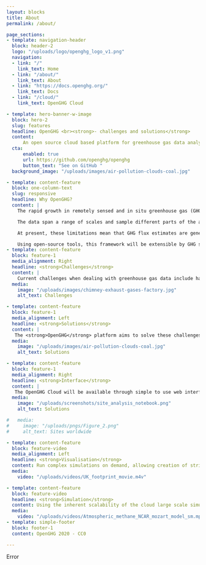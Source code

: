 ```yaml
---
layout: blocks
title: About
permalink: /about/

page_sections:
- template: navigation-header
  block: header-2
  logo: "/uploads/logo/openghg_logo_v1.png"
  navigation:
  - link: "/"
    link_text: Home
  - link: "/about/"
    link_text: About
  - link: "https://docs.openghg.org/"
    link_text: Docs
  - link: "/cloud/"
    link_text: OpenGHG Cloud

- template: hero-banner-w-image
  block: hero-2
  slug: features
  headline: OpenGHG <br><strong>- challenges and solutions</strong>
  content:
      An open source cloud based platform for greenhouse gas data analysis and collaboration.
  cta:
      enabled: true
      url: https://github.com/openghg/openghg
      button_text: "See on GitHub "
  background_image: "/uploads/images/air-pollution-clouds-coal.jpg"

- template: content-feature
  block: one-column-text
  slug: responsive
  headline: Why OpenGHG?
  content: |
    The rapid growth in remotely sensed and in situ greenhouse gas (GHG) observations will dramatically improve our understanding of the drivers of change in atmospheric radiative forcing. However, the volume and diversity of available data presents a range of challenges. For example, efficient, near-real-time sharing and inter-comparison of data and model outputs is hampered by strict institutional firewalls and, in some cases, lack of computational expertise by data providers and users.</br></br>

    The data span a range of scales and sample different parts of the atmosphere, so inter-comparison and interpretation requires the use of Chemical transport models (CTMs); the “inverse” statistical methods for inferring fluxes using the data and models are computationally intensive and technically challenging to implement.</br></br>

    At present, these limitations mean that GHG flux estimates are generally only carried out on a case-by-case basis for specific research projects, each requiring intensive investigator effort. To address these challenges, we present a feasibility study demonstrating a cloud-based data analysis “hub” for the GHG community. We have brought together measurement, modelling, statistical and cloud-computing expertise to build the architecture for a cloud framework that will streamline the process for data sharing, validation, analysis and visualisation.</br></br>

    Using open-source tools, this framework will be extensible by GHG scientists to carry out the full workflow from data acquisition to operational GHG flux estimation. Such a system will allow us to more effectively integrate data from multiple sources and ultimately provide stakeholders and researchers with more rapid, more robust estimates of GHG sources and sinks.</br>
- template: content-feature
  block: feature-1
  media_alignment: Right
  headline: <strong>Challenges</strong>
  content: |
    Current challenges when dealing with greenhouse gas data include having both a wide and diverse range of measurements spanning a range of scales (e.g., urban to global) and range of non-standard formats leading to difficulty in inter-comparing datasets. To add to this institutional firewalls often form a barrier to sharing of data resulting in lack of reproducibility and transparency in the emissions evaluation process. 
  media:
    image: "/uploads/images/chimney-exhaust-gases-factory.jpg"
    alt_text: Challenges

- template: content-feature
  block: feature-1
  media_alignment: Left
  headline: <strong>Solutions</strong>
  content: |
   The <strong>OpenGHG</strong> platform aims to solve these challenges by providing a platform for greenhouse gas data analysis. It will allow comparison of data with vital ancillary information such as atmospheric model output, emissions inventories, and mapping tools. The platform will also provide key analysis methods and functionality. We do not plan on creating another long-term data storage repository, we want <strong>OpenGHG</strong> to be a platform that facilitates sharing and analysis of archived greenhouse gas data.
  media:
    image: "/uploads/images/air-pollution-clouds-coal.jpg"
    alt_text: Solutions

- template: content-feature
  block: feature-1
  media_alignment: Right
  headline: <strong>Interface</strong>
  content: |
   The OpenGHG Cloud will be available through simple to use web interfaces and Jupyter notebook. A web interface will allow upload and simple analyses to be performed and a JupyterHub/BinderHub will allow complex analyses to be developed, hosted and shared.
  media:
    image: "/uploads/screenshots/site_analysis_notebook.png"
    alt_text: Solutions

#   media:
#     image: "/uploads/pngs/Figure_2.png"
#     alt_text: Sites worldwide

- template: content-feature
  block: feature-video
  media_alignment: Left
  headline: <strong>Visualisation</strong>
  content: Run complex simulations on demand, allowing creation of striking visualisations that help transfer knowledge effectively.
  media:
    video: "/uploads/videos/UK_footprint_movie.m4v"

- template: content-feature
  block: feature-video
  headline: <strong>Simulation</strong>
  content: Using the inherent scalability of the cloud large scale simulations can easily be run.
  media:
    video: "/uploads/videos/Atmospheric_methane_NCAR_mozart_model_sm.mp4"
- template: simple-footer
  block: footer-1
  content: OpenGHG 2020 - CC0

---
```

Error
